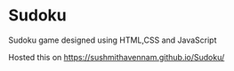 # Sudoku

Sudoku game designed using HTML,CSS and JavaScript

Hosted this on https://sushmithavennam.github.io/Sudoku/
